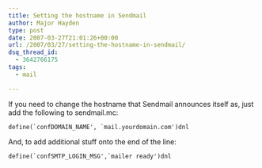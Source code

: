 ```yaml
---
title: Setting the hostname in Sendmail
author: Major Hayden
type: post
date: 2007-03-27T21:01:26+00:00
url: /2007/03/27/setting-the-hostname-in-sendmail/
dsq_thread_id:
  - 3642766175
tags:
  - mail

---
```

If you need to change the hostname that Sendmail announces itself as, just add the following to sendmail.mc:

``define(`confDOMAIN_NAME', `mail.yourdomain.com')dnl``

And, to add additional stuff onto the end of the line:

``define(`confSMTP_LOGIN_MSG',`mailer ready')dnl``